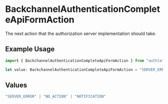 # BackchannelAuthenticationCompleteApiFormAction

The next action that the authorization server implementation should take.


## Example Usage

```typescript
import { BackchannelAuthenticationCompleteApiFormAction } from "authlete-typescript-sdk/models/operations";

let value: BackchannelAuthenticationCompleteApiFormAction = "SERVER_ERROR";
```

## Values

```typescript
"SERVER_ERROR" | "NO_ACTION" | "NOTIFICATION"
```